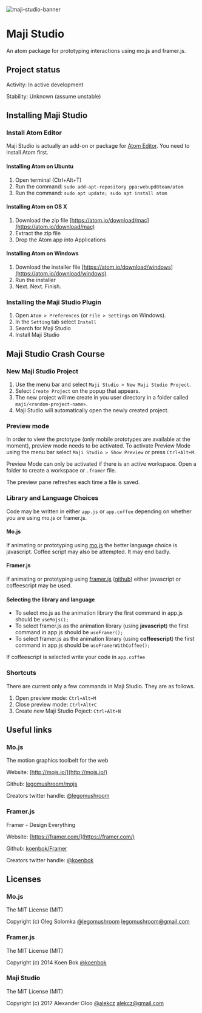 ![maji-studio-banner](https://maji-studio-examples.firebaseapp.com/assets/maji-studio-github.png)

# Maji Studio

An atom package for prototyping interactions using mo.js and framer.js.

## Project status
Activity: In active development

Stability: Unknown (assume unstable)

## Installing Maji Studio

### Install Atom Editor
Maji Studio is actually an add-on or package for [Atom Editor](https://atom.io/). You need to
install Atom first.


#### Installing Atom on Ubuntu
1. Open terminal (Ctrl+Alt+T)
2. Run the command: `sudo add-apt-repository ppa:webupd8team/atom`
3. Run the command: `sudo apt update; sudo apt install atom`

#### Installing Atom on OS X
1. Download the zip file [https://atom.io/download/mac](https://atom.io/download/mac)
2. Extract the zip file
3. Drop the Atom app into Applications

#### Installing Atom on Windows
1. Download the installer file [https://atom.io/download/windows](https://atom.io/download/windows)
2. Run the installer
3. Next. Next. Finish.


### Installing the Maji Studio Plugin

1. Open `Atom > Preferences` (or `File > Settings` on Windows).
2. In the `Setting` tab select `Install`
3. Search for Maji Studio
4. Install Maji Studio


##  Maji Studio Crash Course

### New Maji Studio Project
1. Use the menu bar and select `Maji Studio > New Maji Studio Project`.
2. Select `Create Project` on the popup that appears.
3. The new project will me create in you user directory in a folder called `maji/<random-project-name>`.
4. Maji Studio will automatically open the newly created project.

### Preview mode
In order to view the prototype (only mobile prototypes are available at the moment), preview mode needs to
be activated. To activate Preview Mode using the menu bar select `Maji Studio > Show Preview` or press `Ctrl+Alt+M`.

Preview Mode can only be activated if there is an active workspace. Open a folder to create a workspace or `.framer` file.

The preview pane refreshes each time a file is saved.

### Library and Language Choices

Code may be written in either `app.js` or `app.coffee` depending on whether you are using mo.js or framer.js.

#### Mo.js
If animating or prototyping using [mo.js](http://mojs.io/) the better language choice is javascript.
Coffee script may also be attempted. It may end badly.

#### Framer.js
If animating or prototyping using [framer.js]() ([github](https://github.com/koenbok/Framer)) either javascript or coffeescript
may be used.

#### Selecting the library and language

- To select mo.js as the animation library the first command in app.js should be `useMojs();`
- To select framer.js as the animation library (using **javascript**) the first command in app.js should be `useFramer();`
- To select framer.js as the animation library (using **coffeescript**) the first command in app.js should be `useFramerWithCoffee();`

If coffeescript is selected write your code in `app.coffee`


### Shortcuts
There are current only a few commands in Maji Studio. They are as follows.

1. Open preview mode: `Ctrl+Alt+M`
2. Close preview mode: `Ctrl+Alt+C`
3. Create new Maji Studio Poject: `Ctrl+Alt+N`


## Useful links

### Mo.js
The motion graphics toolbelt for the web

Website: [http://mojs.io/](http://mojs.io/)

Github:  [legomushroom/mojs](https://github.com/legomushroom/mojs)

Creators twitter handle: [@legomushroom](https://twitter.com/legomushroom)

### Framer.js
Framer - Design Everything

Website: [https://framer.com/](https://framer.com/)

Github:  [koenbok/Framer](https://github.com/koenbok/Framer)

Creators twitter handle: [@koenbok](https://twitter.com/koenbok)

## Licenses

### Mo.js
The MIT License (MIT)

Copyright (c) Oleg Solomka [@legomushroom](https://twitter.com/legomushroom) legomushroom@gmail.com

### Framer.js
The MIT License (MIT)

Copyright (c) 2014 Koen Bok [@koenbok](https://twitter.com/koenbok)


### Maji Studio
The MIT License (MIT)

Copyright (c) 2017 Alexander Oloo [@alekcz](https://twitter.com/alekcz) alekcz@gmail.com
